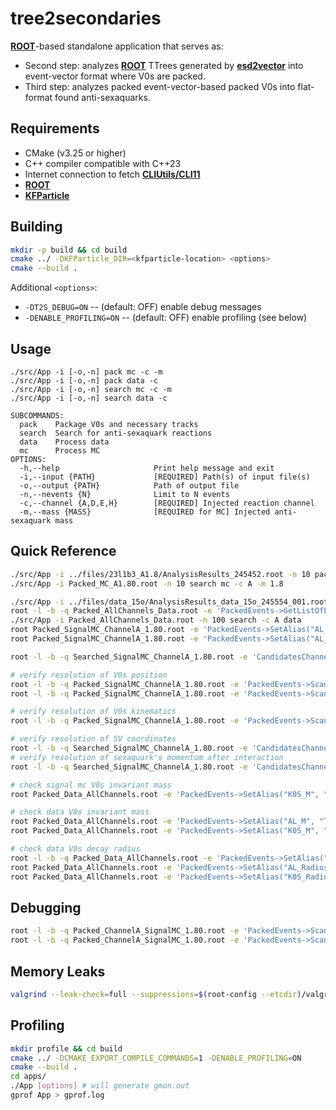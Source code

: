 # tree2secondaries

**[ROOT](https://root.cern.ch)**-based standalone application that serves as:
- Second step: analyzes **[ROOT](https://root.cern.ch)** TTrees generated by **[esd2vector](https://github.com/hd-alice-sexaquark/esd2vector)** into event-vector format where V0s are packed.
- Third step: analyzes packed event-vector-based packed V0s into flat-format found anti-sexaquarks.

## Requirements

- CMake (v3.25 or higher)
- C++ compiler compatible with C++23
- Internet connection to fetch **[CLIUtils/CLI11](https://github.com/CLIUtils/CLI11)**
- **[ROOT](https://root.cern.ch)**
- **[KFParticle](https://github.com/HD-ALICE-Sexaquark/KFParticle)**

## Building

```bash
mkdir -p build && cd build
cmake ../ -DKFParticle_DIR=<kfparticle-location> <options>
cmake --build .
```

Additional `<options>`:

* `-DT2S_DEBUG=ON` -- (default: OFF) enable debug messages
* `-DENABLE_PROFILING=ON` -- (default: OFF) enable profiling (see below)

## Usage

```
./src/App -i [-o,-n] pack mc -c -m
./src/App -i [-o,-n] pack data -c
./src/App -i [-o,-n] search mc -c -m
./src/App -i [-o,-n] search data -c

SUBCOMMANDS:
  pack    Package V0s and necessary tracks
  search  Search for anti-sexaquark reactions
  data    Process data
  mc      Process MC
OPTIONS:
  -h,--help                     Print help message and exit
  -i,--input {PATH}             [REQUIRED] Path(s) of input file(s)
  -o,--output {PATH}            Path of output file
  -n,--nevents {N}              Limit to N events
  -c,--channel {A,D,E,H}        [REQUIRED] Injected reaction channel
  -m,--mass {MASS}              [REQUIRED for MC] Injected anti-sexaquark mass
```

## Quick Reference

```bash
./src/App -i ../files/23l1b3_A1.8/AnalysisResults_245452.root -n 10 pack mc -c A -m 1.8
./src/App -i Packed_MC_A1.80.root -n 10 search mc -c A -m 1.8
```

```bash
./src/App -i ../files/data_15o/AnalysisResults_data_15o_245554_001.root -n 100 pack data
root -l -b -q Packed_AllChannels_Data.root -e 'PackedEvents->GetListOfLeaves()->Print()'
./src/App -i Packed_AllChannels_Data.root -n 100 search -c A data
root Packed_SignalMC_ChannelA_1.80.root -e 'PackedEvents->SetAlias("AL_M", "TMath::Sqrt(AL_E*AL_E-AL_Px*AL_Px-AL_Py*AL_Py-AL_Pz*AL_Pz)") ; PackedEvents->Draw("AL_M")'
root Packed_SignalMC_ChannelA_1.80.root -e 'PackedEvents->SetAlias("AL_M", "TMath::Sqrt(AL_E*AL_E-AL_Px*AL_Px-AL_Py*AL_Py-AL_Pz*AL_Pz)") ; PackedEvents->Draw("AL_M", "AL_MC_IsSignal")'

root -l -b -q Searched_SignalMC_ChannelA_1.80.root -e 'CandidatesChannelA->Scan("Entry:V0A_Entry:V0A_Neg_Entry:V0A_Pos_Entry:V0B_Entry:V0B_Neg_Entry:V0B_Pos_Entry:MC_V0A_Entry:MC_V0A_Mother_Entry:MC_V0A_Neg_Entry:MC_V0A_Pos_Entry:MC_V0B_Entry:MC_V0B_Mother_Entry:MC_V0B_Neg_Entry:MC_V0B_Pos_Entry")'

# verify resolution of V0s position
root -l -b -q Packed_SignalMC_ChannelA_1.80.root -e 'PackedEvents->Scan("AL_X:AL_Y:AL_Z:AL_MC_DecayX:AL_MC_DecayY:AL_MC_DecayZ:AL_Neg_X_AtPCA:AL_Neg_Y_AtPCA:AL_Neg_Z_AtPCA:AL_MC_Neg_X:AL_MC_Neg_Y:AL_MC_Neg_Z:AL_Pos_X_AtPCA:AL_Pos_Y_AtPCA:AL_Pos_Z_AtPCA:AL_MC_Pos_X:AL_MC_Pos_Y:AL_MC_Pos_Z", "AL_MC_IsTrue")'
root -l -b -q Packed_SignalMC_ChannelA_1.80.root -e 'PackedEvents->Scan("K0S_X:K0S_Y:K0S_Z:K0S_MC_DecayX:K0S_MC_DecayY:K0S_MC_DecayZ", "K0S_MC_IsTrue")'

# verify resolution of V0s kinematics
root -l -b -q Packed_SignalMC_ChannelA_1.80.root -e 'PackedEvents->Scan("AL_Px:AL_Py:AL_Pz:AL_MC_DecayX:AL_MC_DecayY:AL_MC_DecayZ:AL_Neg_Px_AtPCA:AL_Neg_Py_AtPCA:AL_Neg_Pz_AtPCA:AL_MC_Neg_Px:AL_MC_Neg_Py:AL_MC_Neg_Pz:AL_Pos_Px_AtPCA:AL_Pos_Py_AtPCA:AL_Pos_Pz_AtPCA:AL_MC_Pos_Px:AL_MC_Pos_Py:AL_MC_Pos_Pz", "AL_MC_IsTrue")'

# verify resolution of SV coordinates
root -l -b -q Searched_SignalMC_ChannelA_1.80.root -e 'CandidatesChannelA->Scan("X:Y:Z:MC_X:MC_Y:MC_Z")'
# verify resolution of sexaquark's momentum after interaction
root -l -b -q Searched_SignalMC_ChannelA_1.80.root -e 'CandidatesChannelA->Scan("Px:Py:Pz:MC_Px_After:MC_Py_After:MC_Pz_After")'

# check signal mc V0s invariant mass
root Packed_Data_AllChannels.root -e 'PackedEvents->SetAlias("K0S_M", "TMath::Sqrt(K0S_E*K0S_E-K0S_Px*K0S_Px-K0S_Py*K0S_Py-K0S_Pz*K0S_Pz)") ; PackedEvents->Draw("K0S_M")'

# check data V0s invariant mass
root Packed_Data_AllChannels.root -e 'PackedEvents->SetAlias("AL_M", "TMath::Sqrt(AL_E*AL_E-AL_Px*AL_Px-AL_Py*AL_Py-AL_Pz*AL_Pz)") ; PackedEvents->Draw("AL_M")'
root Packed_Data_AllChannels.root -e 'PackedEvents->SetAlias("K0S_M", "TMath::Sqrt(K0S_E*K0S_E-K0S_Px*K0S_Px-K0S_Py*K0S_Py-K0S_Pz*K0S_Pz)") ; PackedEvents->Draw("K0S_M")'

# check data V0s decay radius
root -l -b -q Packed_Data_AllChannels.root -e 'PackedEvents->SetAlias("AL_Radius", "TMath::Sqrt(AL_X*AL_X + AL_Y*AL_Y)") ; PackedEvents->Scan("AL_X:AL_Y:AL_Z:AL_Radius")'
root Packed_Data_AllChannels.root -e 'PackedEvents->SetAlias("AL_Radius", "TMath::Sqrt(AL_X*AL_X + AL_Y*AL_Y)") ; PackedEvents->Draw("AL_Radius")'
root Packed_Data_AllChannels.root -e 'PackedEvents->SetAlias("K0S_Radius", "TMath::Sqrt(K0S_X*K0S_X + K0S_Y*K0S_Y)") ; PackedEvents->Draw("K0S_Radius")'
```

## Debugging

```bash
root -l -b -q Packed_ChannelA_SignalMC_1.80.root -e 'PackedEvents->Scan("TMath::Sqrt(K0S_E*K0S_E-K0S_Px*K0S_Px-K0S_Py*K0S_Py-K0S_Pz*K0S_Pz):TMath::Sqrt(K0S_X*K0S_X+K0S_Y*K0S_Y):K0S_MC_IsSignal:K0S_MC_ReactionID:EventNumber")'
root -l -b -q Packed_ChannelA_SignalMC_1.80.root -e 'PackedEvents->Scan("TMath::Sqrt(AL_E*AL_E-AL_Px*AL_Px-AL_Py*AL_Py-AL_Pz*AL_Pz):TMath::Sqrt(AL_X*AL_X+AL_Y*AL_Y):AL_MC_IsSignal:AL_MC_ReactionID:EventNumber")'
```

## Memory Leaks

```bash
valgrind --leak-check=full --suppressions=$(root-config --etcdir)/valgrind-root.supp APP &> LOG
```

## Profiling

```bash
mkdir profile && cd build
cmake ../ -DCMAKE_EXPORT_COMPILE_COMMANDS=1 -DENABLE_PROFILING=ON
cmake --build .
cd apps/
./App [options] # will generate gmon.out
gprof App > gprof.log
```
